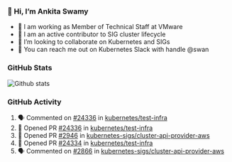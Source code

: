### 👋 Hi, I’m Ankita Swamy 

- 💼 I am working as Member of Technical Staff at VMware
- 👀 I am an active contributor to SIG cluster lifecycle 
- 💞️ I’m looking to collaborate on Kubernetes and SIGs
- 💬 You can reach me out on Kubernetes Slack with handle @swan

### GitHub Stats
![Github stats](https://github-readme-stats.vercel.app/api?username=Ankitasw&count_private=true&show_icons=true&theme=tokyonight)

### GitHub Activity 
<!--START_SECTION:activity-->
1. 🗣 Commented on [#24336](https://github.com/kubernetes/test-infra/issues/24336) in [kubernetes/test-infra](https://github.com/kubernetes/test-infra)
2. 💪 Opened PR [#24336](https://github.com/kubernetes/test-infra/pull/24336) in [kubernetes/test-infra](https://github.com/kubernetes/test-infra)
3. 💪 Opened PR [#2946](https://github.com/kubernetes-sigs/cluster-api-provider-aws/pull/2946) in [kubernetes-sigs/cluster-api-provider-aws](https://github.com/kubernetes-sigs/cluster-api-provider-aws)
4. 💪 Opened PR [#24334](https://github.com/kubernetes/test-infra/pull/24334) in [kubernetes/test-infra](https://github.com/kubernetes/test-infra)
5. 🗣 Commented on [#2866](https://github.com/kubernetes-sigs/cluster-api-provider-aws/issues/2866) in [kubernetes-sigs/cluster-api-provider-aws](https://github.com/kubernetes-sigs/cluster-api-provider-aws)
<!--END_SECTION:activity-->
